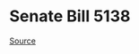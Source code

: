 # Senate Bill 5138

[Source](http://lawfilesext.leg.wa.gov/biennium/2023-24/Pdf/Bills/Senate%20Bills/5138.pdf)